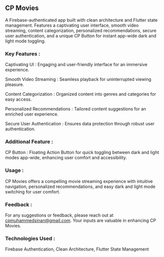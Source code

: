 ## CP Movies

A Firebase-authenticated app built with clean architecture and Flutter state management. Features a captivating user interface, smooth video streaming, content categorization, personalized recommendations, secure user authentication, and a unique CP Button for instant app-wide dark and light mode toggling.

### Key Features :

Captivating UI : Engaging and user-friendly interface for an immersive experience.

Smooth Video Streaming : Seamless playback for uninterrupted viewing pleasure.

Content Categorization : Organized content into genres and categories for easy access.

Personalized Recommendations : Tailored content suggestions for an enriched user experience.

Secure User Authentication : Ensures data protection through robust user authentication.

### Additional Feature :
CP Button : Floating Action Button for quick toggling between dark and light modes app-wide, enhancing user comfort and accessibility.

### Usage :
CP Movies offers a compelling movie streaming experience with intuitive navigation, personalized recommendations, and easy dark and light mode switching for user comfort.

### Feedback :
For any suggestions or feedback, please reach out at cpmuhammedsinan@gmail.com. Your inputs are valuable in enhancing CP Movies.

### Technologies Used :
Firebase Authentication, Clean Architecture, Flutter State Management
 
